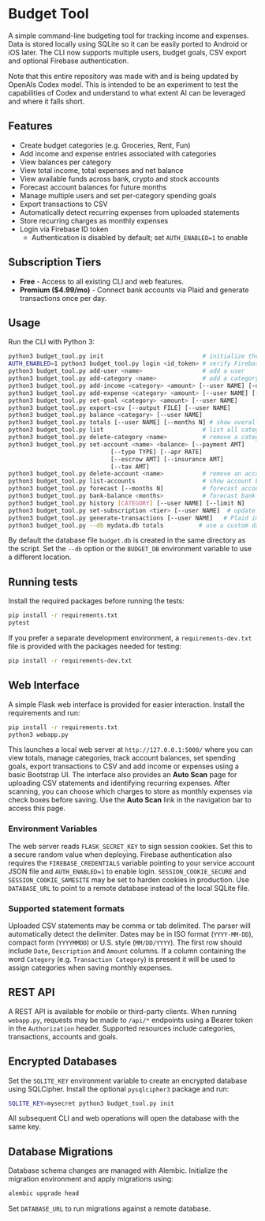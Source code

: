 # Budget Tool

A simple command-line budgeting tool for tracking income and expenses. Data is stored locally using SQLite so it can be easily ported to Android or iOS later. The CLI now supports multiple users, budget goals, CSV export and optional Firebase authentication.

Note that this entire repository was made with and is being updated by OpenAIs Codex model. This is intended to be an experiment to test the capabilities of Codex and understand to what extent AI can be leveraged and where it falls short.

## Features
- Create budget categories (e.g. Groceries, Rent, Fun)
- Add income and expense entries associated with categories
- View balances per category
- View total income, total expenses and net balance
- View available funds across bank, crypto and stock accounts
- Forecast account balances for future months
- Manage multiple users and set per-category spending goals
- Export transactions to CSV
- Automatically detect recurring expenses from uploaded statements
- Store recurring charges as monthly expenses
- Login via Firebase ID token
  - Authentication is disabled by default; set `AUTH_ENABLED=1` to enable

## Subscription Tiers

* **Free** - Access to all existing CLI and web features.
* **Premium ($4.99/mo)** - Connect bank accounts via Plaid and generate transactions once per day.

## Usage
Run the CLI with Python 3:

```bash
python3 budget_tool.py init                            # initialize the database
AUTH_ENABLED=1 python3 budget_tool.py login <id_token> # verify Firebase token
python3 budget_tool.py add-user <name>                 # add a user
python3 budget_tool.py add-category <name>             # add a category
python3 budget_tool.py add-income <category> <amount> [--user NAME] [-d DESC]
python3 budget_tool.py add-expense <category> <amount> [--user NAME] [-d DESC]
python3 budget_tool.py set-goal <category> <amount> [--user NAME]
python3 budget_tool.py export-csv [--output FILE] [--user NAME]
python3 budget_tool.py balance <category> [--user NAME]
python3 budget_tool.py totals [--user NAME] [--months N] # show overall totals and forecast
python3 budget_tool.py list                            # list all categories
python3 budget_tool.py delete-category <name>          # remove a category
python3 budget_tool.py set-account <name> <balance> [--payment AMT]
                             [--type TYPE] [--apr RATE]
                             [--escrow AMT] [--insurance AMT]
                             [--tax AMT]
python3 budget_tool.py delete-account <name>           # remove an account
python3 budget_tool.py list-accounts                   # show account balances
python3 budget_tool.py forecast [--months N]           # forecast account balances
python3 budget_tool.py bank-balance <months>           # forecast bank balance
python3 budget_tool.py history [CATEGORY] [--user NAME] [--limit N]
python3 budget_tool.py set-subscription <tier> [--user NAME]  # update tier
python3 budget_tool.py generate-transactions [--user NAME]   # Plaid import
python3 budget_tool.py --db mydata.db totals          # use a custom database
```

By default the database file `budget.db` is created in the same directory as the
script. Set the `--db` option or the `BUDGET_DB` environment variable to use a
different location.

## Running tests

Install the required packages before running the tests:

```bash
pip install -r requirements.txt
pytest
```

If you prefer a separate development environment, a `requirements-dev.txt`
file is provided with the packages needed for testing:

```bash
pip install -r requirements-dev.txt
```

## Web Interface

A simple Flask web interface is provided for easier interaction. Install the requirements and run:

```bash
pip install -r requirements.txt
python3 webapp.py
```

This launches a local web server at `http://127.0.0.1:5000/` where you can view totals, manage categories, track account balances, set spending goals, export transactions to CSV and add income or expenses using a basic Bootstrap UI.
The interface also provides an **Auto Scan** page for uploading CSV statements and identifying recurring expenses. After scanning, you can choose which charges to store as monthly expenses via check boxes before saving.
Use the **Auto Scan** link in the navigation bar to access this page.

### Environment Variables

The web server reads `FLASK_SECRET_KEY` to sign session cookies. Set this to a
secure random value when deploying. Firebase authentication also requires the
`FIREBASE_CREDENTIALS` variable pointing to your service account JSON file and
`AUTH_ENABLED=1` to enable login.
`SESSION_COOKIE_SECURE` and `SESSION_COOKIE_SAMESITE` may be set to harden
cookies in production. Use `DATABASE_URL` to point to a remote database
instead of the local SQLite file.

### Supported statement formats

Uploaded CSV statements may be comma or tab delimited. The parser will automatically detect the delimiter. Dates may be in ISO format (`YYYY-MM-DD`), compact form (`YYYYMMDD`) or U.S. style (`MM/DD/YYYY`). The first row should include `Date`, `Description` and `Amount` columns. If a column containing the word `Category` (e.g. `Transaction Category`) is present it will be used to assign categories when saving monthly expenses.

## REST API
A REST API is available for mobile or third-party clients. When running
`webapp.py`, requests may be made to `/api/*` endpoints using a Bearer token
in the `Authorization` header. Supported resources include categories,
transactions, accounts and goals.

## Encrypted Databases
Set the `SQLITE_KEY` environment variable to create an encrypted database
using SQLCipher. Install the optional `pysqlcipher3` package and run:

```bash
SQLITE_KEY=mysecret python3 budget_tool.py init
```

All subsequent CLI and web operations will open the database with the
same key.

## Database Migrations
Database schema changes are managed with Alembic. Initialize the migration
environment and apply migrations using:

```bash
alembic upgrade head
```

Set `DATABASE_URL` to run migrations against a remote database.

